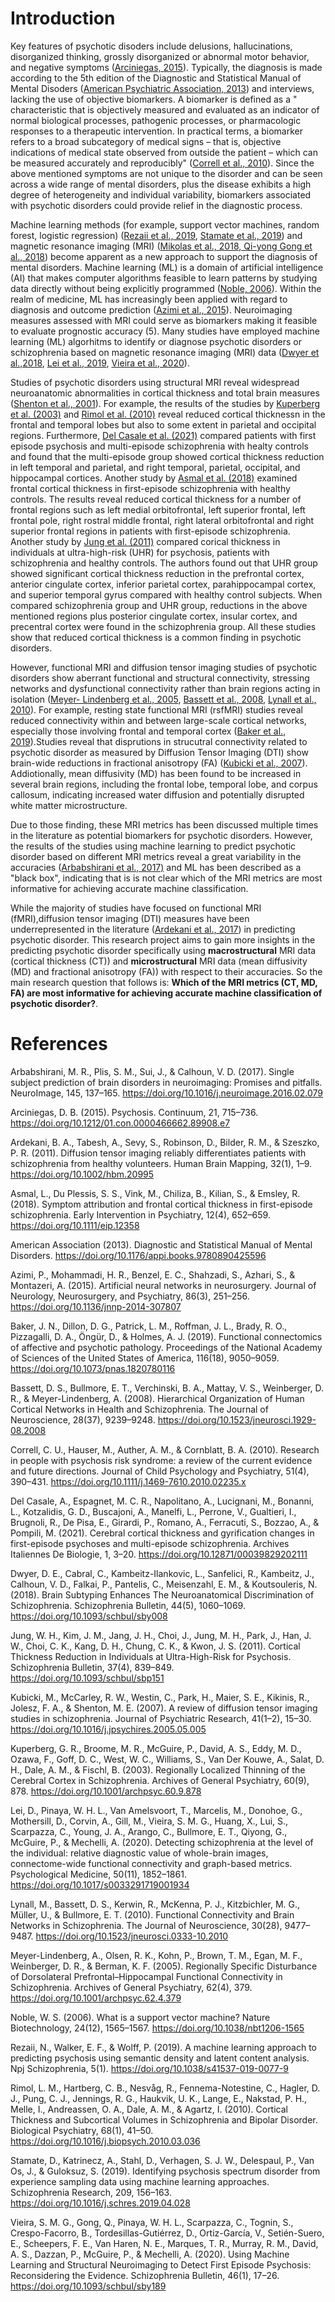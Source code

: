 # Introduction

Key features of psychotic disoders include delusions, hallucinations, disorganized thinking, grossly disorganized or abnormal motor behavior, and negative symptoms ([Arciniegas, 2015](https://www.ncbi.nlm.nih.gov/pmc/articles/PMC4455840/)). Typically, the diagnosis is made according to the 5th edition of the Diagnostic and Statistical Manual of Mental Disoders ([American Psychiatric Association, 2013](https://psycnet.apa.org/record/2013-14907-000)) and interviews, lacking the use of objective biomarkers. A biomarker is defined as a " characteristic that is objectively measured and evaluated as an indicator of normal biological processes, pathogenic processes, or pharmacologic responses to a therapeutic intervention. In practical terms, a biomarker refers to a broad subcategory of medical signs – that is, objective indications of medical state observed from outside the patient – which can be measured accurately and reproducibly" ([Correll et al., 2010](https://pubmed.ncbi.nlm.nih.gov/20214698/)). Since the above mentioned symptoms are not unique to the disorder and can be seen across a wide range of mental disorders, plus the disease exhibits a high degree of heterogeneity and individual variability, biomarkers associated with psychotic disorders could provide relief in the diagnostic process. 

Machine learning methods (for example, support vector machines, random forest, logistic regression) ([Rezaii et al., 2019](https://www.nature.com/articles/s41537-019-0077-9), [Stamate et al., 2019](https://www.sciencedirect.com/science/article/pii/S0920996419301616?casa_token=NlqxH4KA11oAAAAA:uShKU5O6khxfPODAPxLEz5kbgw-LNeDWCZye1kc8Qvcih7ymMgDBbsGWKVV4CSh0UhoeUztT0w)) and magnetic resonance imaging (MRI) ([Mikolas et al., 2018](https://link.springer.com/article/10.1186/s12888-018-1678-y),[ Qi-yong Gong et al., 2018](https://academic.oup.com/schizophreniabulletin/article/46/1/17/5365736?login=false)) become apparent as a new approach to support the diagnosis of mental disorders. Machine learning (ML) is a domain of artificial intelligence (AI) that makes computer algorithms feasible to learn patterns by studying data directly without being explicitly programmed ([Noble, 2006](https://www.nature.com/articles/nbt1206-1565)). Within the realm of medicine, ML has increasingly been applied with regard to diagnosis and outcome prediction ([Azimi et al., 2015](https://pubmed.ncbi.nlm.nih.gov/24987050/.)). Neuroimaging measures assessed with MRI could serve as biomarkers making it feasible to evaluate prognostic accuracy (5).
Many studies have employed machine learning (ML) algorhitms to identify or diagnose psychotic disorders or schizophrenia based on magnetic resonance imaging (MRI) data ([Dwyer et al.,2018](https://academic.oup.com/schizophreniabulletin/article/44/5/1060/4911426), [Lei et al., 2019](https://cris.maastrichtuniversity.nl/en/publications/detecting-schizophrenia-at-the-level-of-the-individual-relative-d), [Vieira et al., 2020](https://www.ncbi.nlm.nih.gov/pmc/articles/PMC6942152/)). 

Studies of psychotic disorders using structural MRI reveal widespread neuroanatomic abnormalities in cortical thickness and total brain measures ([Shenton et al., 2001](https://www.ncbi.nlm.nih.gov/pmc/articles/PMC129100/)). For example, the results of the studies by [Kuperberg et al. (2003)](https://pubmed.ncbi.nlm.nih.gov/12963669/) and [Rimol et al. (2010)](https://pubmed.ncbi.nlm.nih.gov/20609836/) reveal reduced cortical thicknessn in the frontal and temporal lobes but also to some extent in parietal and occipital regions. Furthermore, [Del Casale et al. (2021)](http://www.architalbiol.org/index.php/aib/article/view/1593) compared patients with first episode psychosis and multi-episode schizophrenia with healty controls and found that the multi-episode group showed cortical thickness reduction in left temporal and parietal, and right temporal, parietal, occipital, and hippocampal cortices. Another study by [Asmal et al. (2018)](https://pubmed.ncbi.nlm.nih.gov/27572938/) examined frontal cortical thickness in first-episode schizophrenia with healthy controls. The results reveal reduced cortical thickness for a number of frontal regions such as left medial orbitofrontal, left superior frontal, left frontal pole, right rostral middle frontal, right lateral orbitofrontal and right superior frontal regions in patients with first-episode schizophrenia. Another study by [Jung et al. (2011)](https://pubmed.ncbi.nlm.nih.gov/20026559/) compared corical thickness in individuals at ultra-high-risk (UHR) for psychosis, patients with schizophrenia and healthy controls. The authors found out that UHR group showed significant cortical thickness  reduction in the prefrontal cortex, anterior cingulate cortex, inferior parietal cortex, parahippocampal cortex, and superior temporal gyrus compared with healthy control subjects. When compared schizophrenia group and UHR group, reductions in the above mentioned regions plus posterior cingulate cortex, insular cortex, and precentral cortex were found in the schizophrenia group. All these studies show that reduced cortical thickness is a common finding in psychotic disorders.

However, functional MRI and diffusion tensor imaging studies of psychotic disorders show aberrant functional and structural connectivity, stressing networks and dysfunctional connectivity rather than brain regions acting in isolation ([Meyer- Lindenberg et al., 2005](https://jamanetwork.com/journals/jamapsychiatry/article-abstract/208512), [Bassett et al., 2008](https://www.ncbi.nlm.nih.gov/pmc/articles/PMC2878961/), [Lynall et al., 2010](https://pubmed.ncbi.nlm.nih.gov/20631176/)). For example, resting state functional MRI (rsfMRI) studies reveal reduced connectivity within and between large-scale cortical networks, especially those involving frontal and temporal cortex ([Baker et al., 2019](https://pubmed.ncbi.nlm.nih.gov/30988201/)).Studies reveal that disprutions in strucutral connectivity related to psychotic disorder as measured by Diffusion Tensor Imaging (DTI) show brain-wide reductions in fractional anisotropy (FA) ([Kubicki et al., 2007](https://pubmed.ncbi.nlm.nih.gov/16023676/)). Addiotionally, mean diffusivity (MD) has been found to be increased in several brain regions, including the frontal lobe, temporal lobe, and corpus callosum, indicating increased water diffusion and potentially disrupted white matter microstructure. 

Due to those finding, these MRI metrics has been discussed multiple times in the literature as potential biomarkers for psychotic disorders. However, the results of the studies using machine learning to predict psychotic disorder based on different MRI metrics reveal a great variability in the accuracies ([Arbabshirani et al., 2017)](https://www.sciencedirect.com/science/article/abs/pii/S105381191600210X) and ML has been described as a "black box", indicating that is is not clear which of the MRI metrics are most informative for achieving accurate machine classification. 
 
 While the majority of studies have focused on functional MRI (fMRI),diffusion tensor imaging (DTI) measures have been underrepresented in the literature ([Ardekani et al., 2017](https://www.ncbi.nlm.nih.gov/pmc/articles/PMC2896986/#bib34)) in predicting psychotic disorder. This research project aims to gain more insights in the predicting psychotic disorder specifically using **macrostructural** MRI data (cortical thickness (CT)) and **microstructural** MRI data (mean diffusivity (MD) and fractional anisotropy (FA)) with respect to their accuracies. So the main research question that follows is: **Which of the MRI metrics (CT, MD, FA) are most informative for achieving accurate machine classification of psychotic disorder?**. 

 
# References 

Arbabshirani, M. R., Plis, S. M., Sui, J., & Calhoun, V. D. (2017). Single subject prediction of brain disorders in neuroimaging: Promises and pitfalls. NeuroImage, 145, 137–165. https://doi.org/10.1016/j.neuroimage.2016.02.079

Arciniegas, D. B. (2015). Psychosis. Continuum, 21, 715–736. https://doi.org/10.1212/01.con.0000466662.89908.e7

Ardekani, B. A., Tabesh, A., Sevy, S., Robinson, D., Bilder, R. M., & Szeszko, P. R. (2011). Diffusion tensor imaging reliably differentiates patients with schizophrenia from healthy volunteers. Human Brain Mapping, 32(1), 1–9. https://doi.org/10.1002/hbm.20995

Asmal, L., Du Plessis, S. S., Vink, M., Chiliza, B., Kilian, S., & Emsley, R. (2018). Symptom attribution and frontal cortical thickness in first-episode schizophrenia. Early Intervention in Psychiatry, 12(4), 652–659. https://doi.org/10.1111/eip.12358

American Association (2013). Diagnostic and Statistical Manual of Mental Disorders. https://doi.org/10.1176/appi.books.9780890425596

Azimi, P., Mohammadi, H. R., Benzel, E. C., Shahzadi, S., Azhari, S., & Montazeri, A. (2015). Artificial neural networks in neurosurgery. Journal of Neurology, Neurosurgery, and Psychiatry, 86(3), 251–256. https://doi.org/10.1136/jnnp-2014-307807

Baker, J. N., Dillon, D. G., Patrick, L. M., Roffman, J. L., Brady, R. O., Pizzagalli, D. A., Öngür, D., & Holmes, A. J. (2019). Functional connectomics of affective and psychotic pathology. Proceedings of the National Academy of Sciences of the United States of America, 116(18), 9050–9059. https://doi.org/10.1073/pnas.1820780116

Bassett, D. S., Bullmore, E. T., Verchinski, B. A., Mattay, V. S., Weinberger, D. R., & Meyer-Lindenberg, A. (2008). Hierarchical Organization of Human Cortical Networks in Health and Schizophrenia. The Journal of Neuroscience, 28(37), 9239–9248. https://doi.org/10.1523/jneurosci.1929-08.2008

Correll, C. U., Hauser, M., Auther, A. M., & Cornblatt, B. A. (2010). Research in people with psychosis risk syndrome: a review of the current evidence and future directions. Journal of Child Psychology and Psychiatry, 51(4), 390–431. https://doi.org/10.1111/j.1469-7610.2010.02235.x

Del Casale, A., Espagnet, M. C. R., Napolitano, A., Lucignani, M., Bonanni, L., Kotzalidis, G. D., Buscajoni, A., Manelfi, L., Perrone, V., Gualtieri, I., Brugnoli, R., De Pisa, E., Girardi, P., Romano, A., Ferracuti, S., Bozzao, A., & Pompili, M. (2021). Cerebral cortical thickness and gyrification changes in first-episode psychoses and multi-episode schizophrenia. Archives Italiennes De Biologie, 1, 3–20. https://doi.org/10.12871/00039829202111

Dwyer, D. E., Cabral, C., Kambeitz-Ilankovic, L., Sanfelici, R., Kambeitz, J., Calhoun, V. D., Falkai, P., Pantelis, C., Meisenzahl, E. M., & Koutsouleris, N. (2018). Brain Subtyping Enhances The Neuroanatomical Discrimination of Schizophrenia. Schizophrenia Bulletin, 44(5), 1060–1069. https://doi.org/10.1093/schbul/sby008

Jung, W. H., Kim, J. M., Jang, J. H., Choi, J., Jung, M. H., Park, J., Han, J. W., Choi, C. K., Kang, D. H., Chung, C. K., & Kwon, J. S. (2011). Cortical Thickness Reduction in Individuals at Ultra-High-Risk for Psychosis. Schizophrenia Bulletin, 37(4), 839–849. https://doi.org/10.1093/schbul/sbp151

Kubicki, M., McCarley, R. W., Westin, C., Park, H., Maier, S. E., Kikinis, R., Jolesz, F. A., & Shenton, M. E. (2007). A review of diffusion tensor imaging studies in schizophrenia. Journal of Psychiatric Research, 41(1–2), 15–30. https://doi.org/10.1016/j.jpsychires.2005.05.005

Kuperberg, G. R., Broome, M. R., McGuire, P., David, A. S., Eddy, M. D., Ozawa, F., Goff, D. C., West, W. C., Williams, S., Van Der Kouwe, A., Salat, D. H., Dale, A. M., & Fischl, B. (2003). Regionally Localized Thinning of the Cerebral Cortex in Schizophrenia. Archives of General Psychiatry, 60(9), 878. https://doi.org/10.1001/archpsyc.60.9.878

Lei, D., Pinaya, W. H. L., Van Amelsvoort, T., Marcelis, M., Donohoe, G., Mothersill, D., Corvin, A., Gill, M., Vieira, S. M. G., Huang, X., Lui, S., Scarpazza, C., Young, J. A., Arango, C., Bullmore, E. T., Qiyong, G., McGuire, P., & Mechelli, A. (2020). Detecting schizophrenia at the level of the individual: relative diagnostic value of whole-brain images, connectome-wide functional connectivity and graph-based metrics. Psychological Medicine, 50(11), 1852–1861. https://doi.org/10.1017/s0033291719001934

Lynall, M., Bassett, D. S., Kerwin, R., McKenna, P. J., Kitzbichler, M. G., Müller, U., & Bullmore, E. T. (2010). Functional Connectivity and Brain Networks in Schizophrenia. The Journal of Neuroscience, 30(28), 9477–9487. https://doi.org/10.1523/jneurosci.0333-10.2010

Meyer-Lindenberg, A., Olsen, R. K., Kohn, P., Brown, T. M., Egan, M. F., Weinberger, D. R., & Berman, K. F. (2005). Regionally Specific Disturbance of Dorsolateral Prefrontal–Hippocampal Functional Connectivity in Schizophrenia. Archives of General Psychiatry, 62(4), 379. https://doi.org/10.1001/archpsyc.62.4.379

Noble, W. S. (2006). What is a support vector machine? Nature Biotechnology, 24(12), 1565–1567. https://doi.org/10.1038/nbt1206-1565

Rezaii, N., Walker, E. F., & Wolff, P. (2019). A machine learning approach to predicting psychosis using semantic density and latent content analysis. Npj Schizophrenia, 5(1). https://doi.org/10.1038/s41537-019-0077-9

Rimol, L. M., Hartberg, C. B., Nesvåg, R., Fennema-Notestine, C., Hagler, D. J., Pung, C. J., Jennings, R. G., Haukvik, U. K., Lange, E., Nakstad, P. H., Melle, I., Andreassen, O. A., Dale, A. M., & Agartz, I. (2010). Cortical Thickness and Subcortical Volumes in Schizophrenia and Bipolar Disorder. Biological Psychiatry, 68(1), 41–50. https://doi.org/10.1016/j.biopsych.2010.03.036

Stamate, D., Katrinecz, A., Stahl, D., Verhagen, S. J. W., Delespaul, P., Van Os, J., & Guloksuz, S. (2019). Identifying psychosis spectrum disorder from experience sampling data using machine learning approaches. Schizophrenia Research, 209, 156–163. https://doi.org/10.1016/j.schres.2019.04.028

Vieira, S. M. G., Gong, Q., Pinaya, W. H. L., Scarpazza, C., Tognin, S., Crespo-Facorro, B., Tordesillas-Gutiérrez, D., Ortiz-García, V., Setién-Suero, E., Scheepers, F. E., Van Haren, N. E., Marques, T. R., Murray, R. M., David, A. S., Dazzan, P., McGuire, P., & Mechelli, A. (2020). Using Machine Learning and Structural Neuroimaging to Detect First Episode Psychosis: Reconsidering the Evidence. Schizophrenia Bulletin, 46(1), 17–26. https://doi.org/10.1093/schbul/sby189


